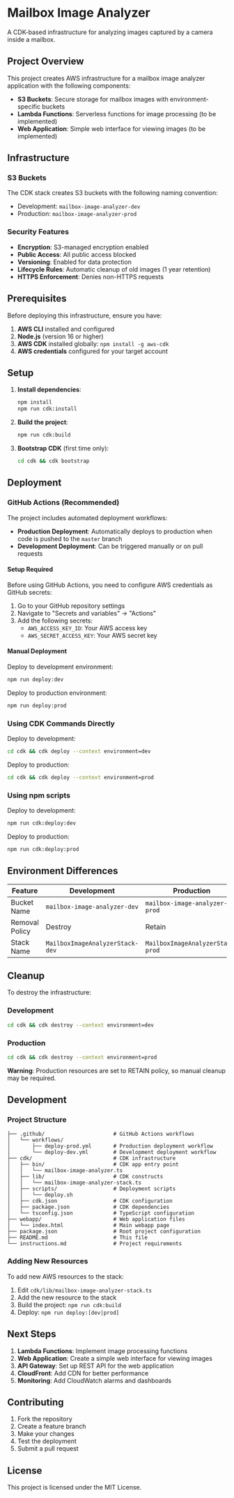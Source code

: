 # Mailbox Image Analyzer

A CDK-based infrastructure for analyzing images captured by a camera inside a mailbox.

## Project Overview

This project creates AWS infrastructure for a mailbox image analyzer application with the following components:

- **S3 Buckets**: Secure storage for mailbox images with environment-specific buckets
- **Lambda Functions**: Serverless functions for image processing (to be implemented)
- **Web Application**: Simple web interface for viewing images (to be implemented)

## Infrastructure

### S3 Buckets

The CDK stack creates S3 buckets with the following naming convention:
- Development: `mailbox-image-analyzer-dev`
- Production: `mailbox-image-analyzer-prod`

### Security Features

- **Encryption**: S3-managed encryption enabled
- **Public Access**: All public access blocked
- **Versioning**: Enabled for data protection
- **Lifecycle Rules**: Automatic cleanup of old images (1 year retention)
- **HTTPS Enforcement**: Denies non-HTTPS requests

## Prerequisites

Before deploying this infrastructure, ensure you have:

1. **AWS CLI** installed and configured
2. **Node.js** (version 16 or higher)
3. **AWS CDK** installed globally: `npm install -g aws-cdk`
4. **AWS credentials** configured for your target account

## Setup

1. **Install dependencies**:
   ```bash
   npm install
   npm run cdk:install
   ```

2. **Build the project**:
   ```bash
   npm run cdk:build
   ```

3. **Bootstrap CDK** (first time only):
   ```bash
   cd cdk && cdk bootstrap
   ```

## Deployment

### GitHub Actions (Recommended)

The project includes automated deployment workflows:

- **Production Deployment**: Automatically deploys to production when code is pushed to the `master` branch
- **Development Deployment**: Can be triggered manually or on pull requests

#### Setup Required

Before using GitHub Actions, you need to configure AWS credentials as GitHub secrets:

1. Go to your GitHub repository settings
2. Navigate to "Secrets and variables" → "Actions"
3. Add the following secrets:
   - `AWS_ACCESS_KEY_ID`: Your AWS access key
   - `AWS_SECRET_ACCESS_KEY`: Your AWS secret key

#### Manual Deployment

Deploy to development environment:
```bash
npm run deploy:dev
```

Deploy to production environment:
```bash
npm run deploy:prod
```

### Using CDK Commands Directly

Deploy to development:
```bash
cd cdk && cdk deploy --context environment=dev
```

Deploy to production:
```bash
cd cdk && cdk deploy --context environment=prod
```

### Using npm scripts

Deploy to development:
```bash
npm run cdk:deploy:dev
```

Deploy to production:
```bash
npm run cdk:deploy:prod
```

## Environment Differences

| Feature | Development | Production |
|---------|-------------|------------|
| Bucket Name | `mailbox-image-analyzer-dev` | `mailbox-image-analyzer-prod` |
| Removal Policy | Destroy | Retain |
| Stack Name | `MailboxImageAnalyzerStack-dev` | `MailboxImageAnalyzerStack-prod` |

## Cleanup

To destroy the infrastructure:

### Development
```bash
cd cdk && cdk destroy --context environment=dev
```

### Production
```bash
cd cdk && cdk destroy --context environment=prod
```

**Warning**: Production resources are set to RETAIN policy, so manual cleanup may be required.

## Development

### Project Structure

```
├── .github/                      # GitHub Actions workflows
│   └── workflows/
│       ├── deploy-prod.yml       # Production deployment workflow
│       └── deploy-dev.yml        # Development deployment workflow
├── cdk/                          # CDK infrastructure
│   ├── bin/                      # CDK app entry point
│   │   └── mailbox-image-analyzer.ts
│   ├── lib/                      # CDK constructs
│   │   └── mailbox-image-analyzer-stack.ts
│   ├── scripts/                  # Deployment scripts
│   │   └── deploy.sh
│   ├── cdk.json                  # CDK configuration
│   ├── package.json              # CDK dependencies
│   └── tsconfig.json             # TypeScript configuration
├── webapp/                       # Web application files
│   └── index.html                # Main webapp page
├── package.json                  # Root project configuration
├── README.md                     # This file
└── instructions.md               # Project requirements
```

### Adding New Resources

To add new AWS resources to the stack:

1. Edit `cdk/lib/mailbox-image-analyzer-stack.ts`
2. Add the new resource to the stack
3. Build the project: `npm run cdk:build`
4. Deploy: `npm run deploy:[dev|prod]`

## Next Steps

1. **Lambda Functions**: Implement image processing functions
2. **Web Application**: Create a simple web interface for viewing images
3. **API Gateway**: Set up REST API for the web application
4. **CloudFront**: Add CDN for better performance
5. **Monitoring**: Add CloudWatch alarms and dashboards

## Contributing

1. Fork the repository
2. Create a feature branch
3. Make your changes
4. Test the deployment
5. Submit a pull request

## License

This project is licensed under the MIT License.

